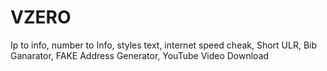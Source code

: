 # VZERO
Ip to info, number to Info, styles text, internet speed cheak, Short ULR, Bib Ganarator, FAKE Address Generator, YouTube Video Download
